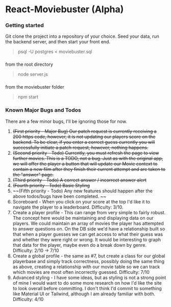 # React-Moviebuster (Alpha)
### Getting started
Git clone the project into a repository of your choice. Seed your data, run the backend server, and then start your front end.
> psql -U postgres < moviebuster.sql

###
from the root directory
> node server.js

###
from the moviebuster folder
> npm start

### Known Major Bugs and Todos
There are a few minor bugs, I'll be ignoring those for now.
1. ~~(First priority - Major Bug) Our patch request is currently receiving a 200 https code, however, it is not updating our players score on the backend. To be clear, if you enter a correct guess currently you will successfully initiate a patch request, however, nothing happens.~~
2. ~~(Second priority - Todo) Currently, you must refresh the page to view further movies. This is a TODO, not a bug. Just as with the original app, we will offer the player a button that will update our Movie context to contain a new film after they finish their current attempt and are taken to the "answer" page.~~
3. ~~(Third priority - Todo) A correct answer / incorrect answer alert~~
4. ~~(Fourth priority - Todo) Basic Styling~~
5. ~~(Fifth priority - Todo) Any new features should happen after the above todos/bugs have been completed. ~~
6. Scoreboard - When you click on your score at the top I'd like it to navigate the player to a leaderboard. Difficulty: 3/10.
7. Create a player profile - This can range from very simple to fairly robust. The concept here would be maintaining and displaying data on our players. We could maintain an array of movies the player has attempted to answer questions on. On the DB side we'd have a relationship built so that when a player guesses we can get access to what their guess was and whether they were right or wrong. It would be interesting to graph that data for the player, maybe even do a break down by genre. Difficulty: 2/10 -> 7/10
8. Create a global profile - the same as #7, but create a class for our global playerbase and simply track correctness, possibly doing the same thing as above, creating a relationship with our movie table so we can track which movies are most often incorrectly guessed. Difficulty: 7/10
9. Advanced styling - I have some ideas, but as styling is not a strong point of mine I would want to do some more research on how I'd like the site to look overall before committing. I don't think I'd commit to something like Material UI or Tailwind, although I am already familiar with both. Difficulty: 4/10

